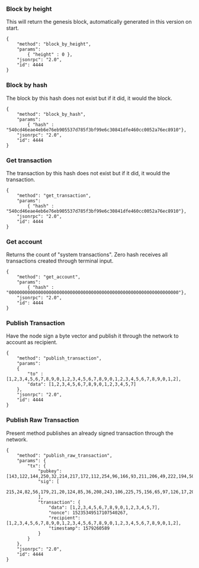 ### Block by height
This will return the genesis block, automatically generated in this version on start.

```
{
    "method": "block_by_height",
    "params": 
		{ "height" : 0 },
    "jsonrpc": "2.0",
    "id": 4444
}
```


### Block by hash
The block by this hash does not exist but if it did, it would the block.

```
{
    "method": "block_by_hash",
    "params": 
		{ "hash" : "540cd46eae4eb6e76eb905537d785f3bf99e6c30841dfe460cc0052a76ec8910"},
    "jsonrpc": "2.0",
    "id": 4444
}
```

### Get transaction
The transaction by this hash does not exist but if it did, it would the transaction.

```
{
    "method": "get_transaction",
    "params": 
		{ "hash" : "540cd46eae4eb6e76eb905537d785f3bf99e6c30841dfe460cc0052a76ec8910"},
    "jsonrpc": "2.0",
    "id": 4444
}
```

### Get account
Returns the count of "system transactions".
Zero hash receives all transactions created through terminal input.

```
{
    "method": "get_account",
    "params": 
		{ "hash" : "0000000000000000000000000000000000000000000000000000000000000000"},
    "jsonrpc": "2.0",
    "id": 4444
}
```


### Publish Transaction
Have the node sign a byte vector <data> 
and publish it through the network to <to> account as recipient.

```
{
    "method": "publish_transaction",
    "params": 
	{
        "to" : [1,2,3,4,5,6,7,8,9,0,1,2,3,4,5,6,7,8,9,0,1,2,3,4,5,6,7,8,9,0,1,2],
		"data": [1,2,3,4,5,6,7,8,9,0,1,2,3,4,5,7]
    },
    "jsonrpc": "2.0",
    "id": 4444
}
``` 


### Publish Raw Transaction
Present method publishes an already signed transaction through the network.

```
{
	"method": "publish_raw_transaction",
	"params": {
		"tx": {
			"pubkey": [143,122,144,250,32,214,217,172,112,254,96,166,93,211,206,49,222,194,50,157,156,173,191,243,117,18,28,151,20,220,255,120],
			"sig": [
				215,24,82,56,179,21,20,124,85,36,208,243,106,225,75,156,65,97,126,17,202,194,25,44,166,200,101,93,111,181,59,80,209,35,101,54,88,250,121,127,175,226,23,143,210,80,211,118,58,159,23,211,1,254,76,254,112,71,235,127,150,99,148,10
			],
			"transaction": {
				"data": [1,2,3,4,5,6,7,8,9,0,1,2,3,4,5,7],
				"nonce": 15235349517107540267,
				"recipient": [1,2,3,4,5,6,7,8,9,0,1,2,3,4,5,6,7,8,9,0,1,2,3,4,5,6,7,8,9,0,1,2],
				"timestamp": 1579260589
			}
		}
	},
	"jsonrpc": "2.0",
	"id": 4444
}
```